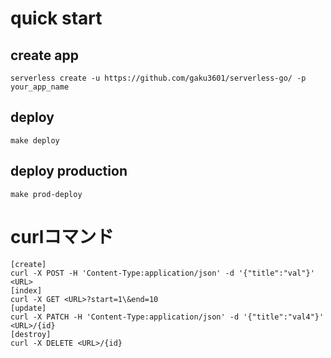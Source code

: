 # quick start
## create app

    serverless create -u https://github.com/gaku3601/serverless-go/ -p your_app_name

## deploy

    make deploy

## deploy production

    make prod-deploy

# curlコマンド

    [create]
    curl -X POST -H 'Content-Type:application/json' -d '{"title":"val"}' <URL>
    [index]
    curl -X GET <URL>?start=1\&end=10
    [update]
    curl -X PATCH -H 'Content-Type:application/json' -d '{"title":"val4"}' <URL>/{id}
    [destroy]
    curl -X DELETE <URL>/{id}
